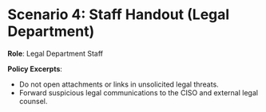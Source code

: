 # Scenario 4: Staff Handout (Legal Department)

**Role**: Legal Department Staff

**Policy Excerpts**:
- Do not open attachments or links in unsolicited legal threats.
- Forward suspicious legal communications to the CISO and external legal counsel.